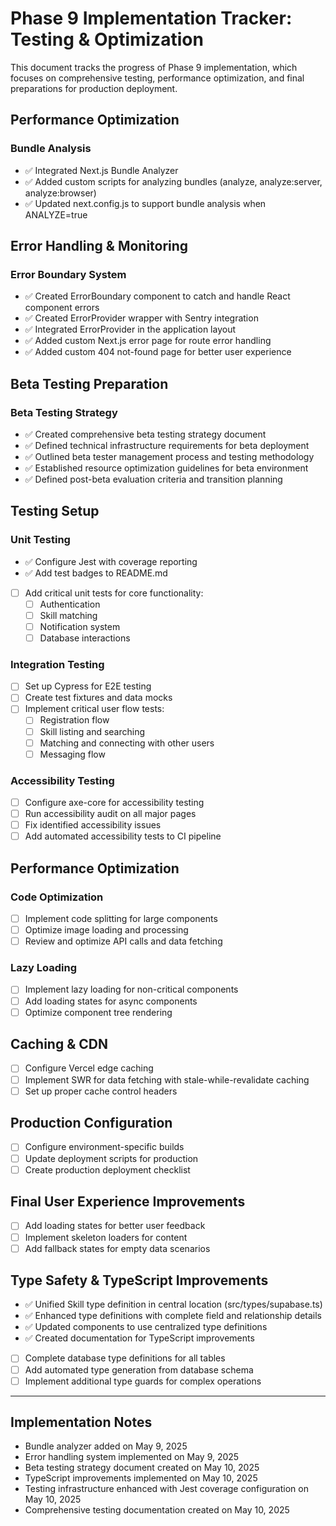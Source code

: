 # Phase 9 Implementation Tracker: Testing & Optimization

This document tracks the progress of Phase 9 implementation, which focuses on comprehensive testing, performance optimization, and final preparations for production deployment.

## Performance Optimization

### Bundle Analysis
- ✅ Integrated Next.js Bundle Analyzer
- ✅ Added custom scripts for analyzing bundles (analyze, analyze:server, analyze:browser)
- ✅ Updated next.config.js to support bundle analysis when ANALYZE=true

## Error Handling & Monitoring

### Error Boundary System
- ✅ Created ErrorBoundary component to catch and handle React component errors
- ✅ Created ErrorProvider wrapper with Sentry integration
- ✅ Integrated ErrorProvider in the application layout
- ✅ Added custom Next.js error page for route error handling
- ✅ Added custom 404 not-found page for better user experience

## Beta Testing Preparation

### Beta Testing Strategy
- ✅ Created comprehensive beta testing strategy document
- ✅ Defined technical infrastructure requirements for beta deployment
- ✅ Outlined beta tester management process and testing methodology
- ✅ Established resource optimization guidelines for beta environment
- ✅ Defined post-beta evaluation criteria and transition planning

## Testing Setup

### Unit Testing
- ✅ Configure Jest with coverage reporting
- ✅ Add test badges to README.md
- [ ] Add critical unit tests for core functionality:
  - [ ] Authentication
  - [ ] Skill matching
  - [ ] Notification system
  - [ ] Database interactions

### Integration Testing
- [ ] Set up Cypress for E2E testing
- [ ] Create test fixtures and data mocks
- [ ] Implement critical user flow tests:
  - [ ] Registration flow
  - [ ] Skill listing and searching
  - [ ] Matching and connecting with other users
  - [ ] Messaging flow

### Accessibility Testing
- [ ] Configure axe-core for accessibility testing
- [ ] Run accessibility audit on all major pages
- [ ] Fix identified accessibility issues
- [ ] Add automated accessibility tests to CI pipeline

## Performance Optimization

### Code Optimization
- [ ] Implement code splitting for large components
- [ ] Optimize image loading and processing
- [ ] Review and optimize API calls and data fetching

### Lazy Loading
- [ ] Implement lazy loading for non-critical components
- [ ] Add loading states for async components
- [ ] Optimize component tree rendering

## Caching & CDN

- [ ] Configure Vercel edge caching
- [ ] Implement SWR for data fetching with stale-while-revalidate caching
- [ ] Set up proper cache control headers

## Production Configuration

- [ ] Configure environment-specific builds
- [ ] Update deployment scripts for production
- [ ] Create production deployment checklist

## Final User Experience Improvements

- [ ] Add loading states for better user feedback
- [ ] Implement skeleton loaders for content
- [ ] Add fallback states for empty data scenarios

## Type Safety & TypeScript Improvements

- ✅ Unified Skill type definition in central location (src/types/supabase.ts)
- ✅ Enhanced type definitions with complete field and relationship details
- ✅ Updated components to use centralized type definitions
- ✅ Created documentation for TypeScript improvements
- [ ] Complete database type definitions for all tables
- [ ] Add automated type generation from database schema
- [ ] Implement additional type guards for complex operations

---

## Implementation Notes

- Bundle analyzer added on May 9, 2025
- Error handling system implemented on May 9, 2025
- Beta testing strategy document created on May 10, 2025
- TypeScript improvements implemented on May 10, 2025
- Testing infrastructure enhanced with Jest coverage configuration on May 10, 2025
- Comprehensive testing documentation created on May 10, 2025

